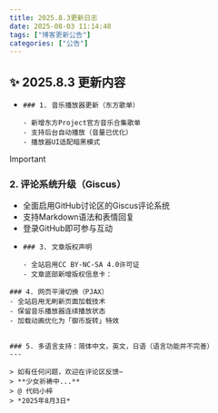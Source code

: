 ```yaml
---
title: 2025.8.3更新日志
date: 2025-08-03 11:14:48
tags: ["博客更新公告"]
categories: ["公告"]
---
```


## ✨ 2025.8.3 更新内容

- ```播放器更新
  ### 1. 音乐播放器更新（东方歌单）
  
  - 新增东方Project官方音乐合集歌单
  - 支持后台自动播放（音量已优化）
  - 播放器UI适配暗黑模式
  ```

  

> [!IMPORTANT]
>
> ### 2. 评论系统升级（Giscus）
>
> - 全面启用GitHub讨论区的Giscus评论系统
> - 支持Markdown语法和表情回复
> - 登录GitHub即可参与互动

- ```版权声明
  ### 3. 文章版权声明
  
  - 全站启用CC BY-NC-SA 4.0许可证
  - 文章底部新增版权信息卡：
  ```

  

```pjax
### 4. 网页平滑切换（PJAX）
- 全站启用无刷新页面加载技术
- 保留音乐播放器连续播放状态
- 加载动画优化为「御币旋转」特效


### 5. 多语言支持：简体中文，英文，日语（语言功能并不完善）
---

> 如有任何问题，欢迎在评论区反馈~  
> **少女祈祷中...**  
> @ 代码小梓  
> *2025年8月3日*
```

